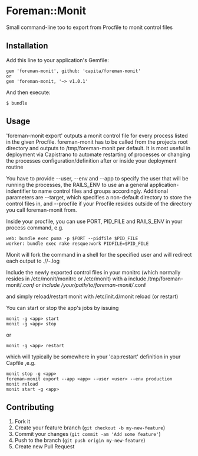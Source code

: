 # Foreman::Monit

Small command-line too to export from Procfile to monit control files

## Installation

Add this line to your application's Gemfile:

    gem 'foreman-monit', github: 'capita/foreman-monit'
    or
    gem 'foreman-monit, '~> v1.0.1'

And then execute:

    $ bundle

## Usage

'foreman-monit export' outputs a monit control file for every process listed in the given Procfile. foreman-monit
has to be called from the projects root directory and outputs to /tmp/foreman-monit per default. It is most useful in deployment
via Capistrano to automate restarting of processes or changing the processes configuration/definition after or inside
your deployment routine

You have to provide --user, --env and --app to specify the user that will be running the processes, the RAILS_ENV
to use an a general application-indentifier to name control files and groups accordingly. Additional parameters
are --target, which specifies a non-default directory to store the control files in, and --procfile if your Procfile
resides outside of the directory you call foreman-monit from.

Inside your procfile, you can use PORT, PID_FILE and RAILS_ENV in your process command, e.g.

    web: bundle exec puma -p $PORT --pidfile $PID_FILE
    worker: bundle exec rake resque:work PIDFILE=$PID_FILE

Monit will fork the command in a shell for the specified user and will redirect each output to ./<target>/<app>-<process>.log

Include the newly exported control files in your monitrc (which normally resides in /etc/monit/monitrc or /etc/monit) with
a
    include /tmp/foreman-monit/*.conf
    or
    include /your/path/to/foreman-monit/*.conf

and simply reload/restart monit with /etc/init.d/monit reload (or restart)

You can start or stop the app's jobs by issuing

    monit -g <app> start
    monit -g <app> stop

or

    monit -g <app> restart

which will typically be somewhere in your 'cap:restart' definition in your Capfile ,e.g.

    monit stop -g <app>
    foreman-monit export --app <app> --user <user> --env production
    monit reload
    monit start -g <app>

## Contributing

1. Fork it
2. Create your feature branch (`git checkout -b my-new-feature`)
3. Commit your changes (`git commit -am 'Add some feature'`)
4. Push to the branch (`git push origin my-new-feature`)
5. Create new Pull Request
